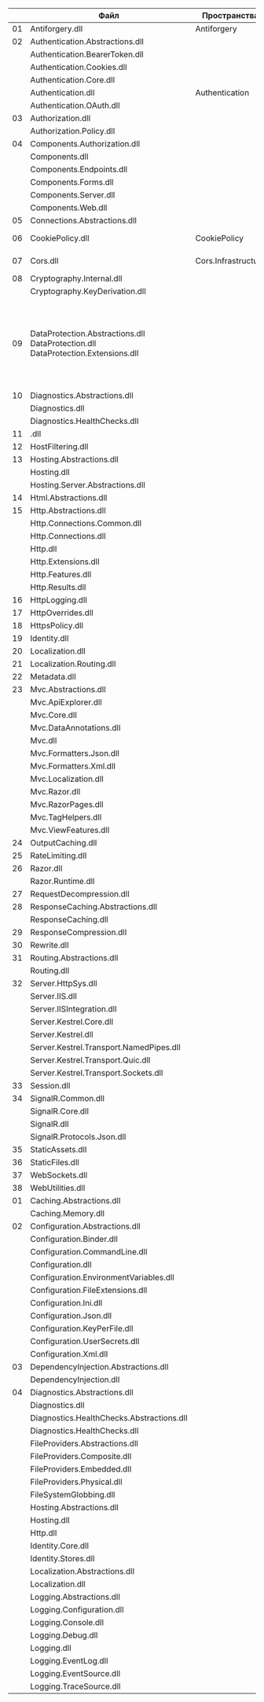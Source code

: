 |  | Файл                            | Пространства        | Описание   |
|--|---------------------------------|---------------------|------------|
|01| Antiforgery.dll                 | Antiforgery         | middleware |
|02| Authentication.Abstractions.dll |                     |            |
|  | Authentication.BearerToken.dll  |                     |            |
|  | Authentication.Cookies.dll      |                     |            |
|  | Authentication.Core.dll         |                     |            |
|  | Authentication.dll              | Authentication      | middleware |
|  | Authentication.OAuth.dll        |                     |            |
|03| Authorization.dll               |                     |            |
|  | Authorization.Policy.dll        |                     |            |
|04| Components.Authorization.dll    |                     |            |
|  | Components.dll                  |                     |            |
|  | Components.Endpoints.dll        |                     |            |
|  | Components.Forms.dll            |                     |            |
|  | Components.Server.dll           |                     |            |
|  | Components.Web.dll              |                     |            |
|05| Connections.Abstractions.dll    |                     |            |
|06| CookiePolicy.dll                | CookiePolicy        | middleware: CookiePolicyMiddleware |
|07| Cors.dll                        | Cors.Infrastructure | middleware: CorsMiddleware         |
|08| Cryptography.Internal.dll       |                     |            |
|  | Cryptography.KeyDerivation.dll  |                     |            |
|09| DataProtection.Abstractions.dll <br> DataProtection.dll <br> DataProtection.Extensions.dll|                     | относятся к системе защиты данных, которая обеспечивает шифрование и защиту конфиденциальной информации, такой как токены аутентификации, куки и другие данные |
|10| Diagnostics.Abstractions.dll    |                     |            |
|  | Diagnostics.dll                 |                     |            |
|  | Diagnostics.HealthChecks.dll    |                     |            |
|11| .dll                            |                     |            |
|12| HostFiltering.dll               |                     |            |
|13| Hosting.Abstractions.dll        |                     |            |
|  | Hosting.dll                     |                     |            |
|  | Hosting.Server.Abstractions.dll |                     |            |
|14| Html.Abstractions.dll           |                     |            |
|15| Http.Abstractions.dll           |                     |            |
|  | Http.Connections.Common.dll     |                     |            |
|  | Http.Connections.dll            |                     |            |
|  | Http.dll                        |                     |            |
|  | Http.Extensions.dll             |                     |            |
|  | Http.Features.dll               |                     |            |
|  | Http.Results.dll                |                     |            |
|16| HttpLogging.dll                 |                     |            |
|17| HttpOverrides.dll               |                     |            |
|18| HttpsPolicy.dll                 |                     |            |
|19| Identity.dll                    |                     |            |
|20| Localization.dll                |                     |            |
|21| Localization.Routing.dll        |                     |            |
|22| Metadata.dll                    |                     |            |
|23| Mvc.Abstractions.dll            |                     |            |
|  | Mvc.ApiExplorer.dll             |                     |            |
|  | Mvc.Core.dll                    |                     |            |
|  | Mvc.DataAnnotations.dll         |                     |            |
|  | Mvc.dll                         |                     |            |
|  | Mvc.Formatters.Json.dll         |                     |            |
|  | Mvc.Formatters.Xml.dll          |                     |            |
|  | Mvc.Localization.dll            |                     |            |
|  | Mvc.Razor.dll                   |                     |            |
|  | Mvc.RazorPages.dll              |                     |            |
|  | Mvc.TagHelpers.dll              |                     |            |
|  | Mvc.ViewFeatures.dll            |                     |            |
|24| OutputCaching.dll               |                     |            |
|25| RateLimiting.dll                |                     |            |
|26| Razor.dll                       |                     |            |
|  | Razor.Runtime.dll               |                     |            |
|27| RequestDecompression.dll        |                     |            |
|28| ResponseCaching.Abstractions.dll |                    |            |
|  | ResponseCaching.dll             |                     |            |
|29| ResponseCompression.dll         |                     |            |
|30| Rewrite.dll                     |                     |            |
|31| Routing.Abstractions.dll        |                     |            |
|  | Routing.dll                     |                     |            |
|32| Server.HttpSys.dll              |                     |            |
|  | Server.IIS.dll                  |                     |            |
|  | Server.IISIntegration.dll       |                     |            |
|  | Server.Kestrel.Core.dll         |                     |            |
|  | Server.Kestrel.dll              |                     |            |
|  | Server.Kestrel.Transport.NamedPipes.dll      |                     |            |
|  | Server.Kestrel.Transport.Quic.dll            |                     |            |
|  | Server.Kestrel.Transport.Sockets.dll         |                     |            |
|33| Session.dll                     |                     |            |
|34| SignalR.Common.dll              |                     |            |
|  | SignalR.Core.dll                |                     |            |
|  | SignalR.dll                     |                     |            |
|  | SignalR.Protocols.Json.dll      |                     |            |
|35| StaticAssets.dll                |                     |            |
|36| StaticFiles.dll                 |                     |            |
|37| WebSockets.dll                  |                     |            |
|38| WebUtilities.dll                |                     |            |
|01| Caching.Abstractions.dll        |                     |            |
|  | Caching.Memory.dll              |                     |            |
|02| Configuration.Abstractions.dll  |                     |            |
|  | Configuration.Binder.dll        |                     |            |
|  | Configuration.CommandLine.dll   |                     |            |
|  | Configuration.dll               |                     |            |
|  | Configuration.EnvironmentVariables.dll              |                     |            |
|  | Configuration.FileExtensions.dll               |                     |            |
|  | Configuration.Ini.dll           |                     |            |
|  | Configuration.Json.dll          |                     |            |
|  | Configuration.KeyPerFile.dll    |                     |            |
|  | Configuration.UserSecrets.dll   |                     |            |
|  | Configuration.Xml.dll           |                     |            |
|03| DependencyInjection.Abstractions.dll          |                     |            |
|  | DependencyInjection.dll         |                     |            |
|04| Diagnostics.Abstractions.dll    |                     |            |
|  | Diagnostics.dll                 |                     |            |
|  | Diagnostics.HealthChecks.Abstractions.dll |                     |            |
|  | Diagnostics.HealthChecks.dll    |                     |            |
|  | FileProviders.Abstractions.dll  |                     |            |
|  | FileProviders.Composite.dll     |                     |            |
|  | FileProviders.Embedded.dll      |                     |            |
|  | FileProviders.Physical.dll      |                     |            |
|  | FileSystemGlobbing.dll          |                     |            |
|  | Hosting.Abstractions.dll        |                     |            |
|  | Hosting.dll                     |                     |            |
|  | Http.dll                        |                     |            |
|  | Identity.Core.dll               |                     |            |
|  | Identity.Stores.dll             |                     |            |
|  | Localization.Abstractions.dll   |                     |            |
|  | Localization.dll                |                     |            |
|  | Logging.Abstractions.dll        |                     |            |
|  | Logging.Configuration.dll       |                     |            |
|  | Logging.Console.dll             |                     |            |
|  | Logging.Debug.dll               |                     |            |
|  | Logging.dll                     |                     |            |
|  | Logging.EventLog.dll            |                     |            |
|  | Logging.EventSource.dll         |                     |            |
|  | Logging.TraceSource.dll         |                     |            |
